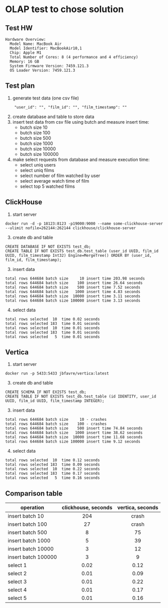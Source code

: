 # OLAP test to chose solution

## Test HW
    Hardware Overview:
      Model Name: MacBook Air
      Model Identifier: MacBookAir10,1
      Chip: Apple M1
      Total Number of Cores: 8 (4 performance and 4 efficiency)
      Memory: 16 GB
      System Firmware Version: 7459.121.3
      OS Loader Version: 7459.121.3

## Test plan
1. generate test data (one csv file)
```
    "user_id": "", "film_id": "", "film_timestamp": ""
```
2. create database and table to store data
3. insert test data from csv file using butch and measure insert time:
    - butch size 10
    - butch size 100
    - butch size 500
    - butch size 1000
    - butch size 10000
    - butch size 100000
4. make select requests from database and measure execution time:
    - select uniq users
    - select uniq films
    - select number of film watched by user
    - select average watch time of film
    - select top 5 watched films

## ClickHouse
1. start server 
```
docker run -d -p 18123:8123 -p19000:9000 --name some-clickhouse-server --ulimit nofile=262144:262144 clickhouse/clickhouse-server
```
3. create db and table
```
CREATE DATABASE IF NOT EXISTS test_db;
CREATE TABLE IF NOT EXISTS test_db.test_table (user_id UUID, film_id UUID, film_timestamp Int32) Engine=MergeTree() ORDER BY (user_id, film_id, film_timestamp);
```
3. insert data
```
total rows 644684 batch size     10 insert time 203.98 seconds
total rows 644684 batch size    100 insert time 26.64 seconds
total rows 644684 batch size    500 insert time 7.52 seconds
total rows 644684 batch size   1000 insert time 4.83 seconds
total rows 644684 batch size  10000 insert time 3.11 seconds
total rows 644684 batch size 100000 insert time 3.13 seconds
```
4. select data
```
total rows selected  10  time 0.02 seconds
total rows selected 183  time 0.01 seconds
total rows selected  10  time 0.01 seconds
total rows selected 183  time 0.01 seconds
total rows selected   5  time 0.01 seconds
```

## Vertica
1. start server 
```
docker run -p 5433:5433 jbfavre/vertica:latest
```
3. create db and table
```
CREATE SCHEMA IF NOT EXISTS test_db;
CREATE TABLE IF NOT EXISTS test_db.test_table (id IDENTITY, user_id UUID, film_id UUID, film_timestamp INTEGER);
```
3. insert data
```
total rows 644684 batch size     10 - crashes
total rows 644684 batch size    100 - crashes
total rows 644684 batch size    500 insert time 74.84 seconds
total rows 644684 batch size   1000 insert time 38.62 seconds
total rows 644684 batch size  10000 insert time 11.68 seconds
total rows 644684 batch size 100000 insert time 9.12 seconds
```
4. select data
```
total rows selected  10  time 0.12 seconds
total rows selected 183  time 0.09 seconds
total rows selected  10  time 0.22 seconds
total rows selected 183  time 0.17 seconds
total rows selected   5  time 0.16 seconds
```

## Comparison table

| operation |clickhouse, seconds|vertica, seconds|
|-----------|:---:|:---:|
|insert batch 10|204|crash|
|insert batch 100|27|crash|
|insert batch 500|8|75|
|insert batch 1000|5|39|
|insert batch 10000|3|12|
|insert batch 100000|3|9|
|select 1|0.02|0.12|
|select 2|0.01|0.09|
|select 3|0.01|0.22|
|select 4|0.01|0.17|
|select 5|0.01|0.16|
